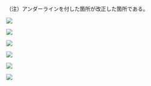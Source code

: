 （注）アンダーラインを付した箇所が改正した箇所である。

![](https://www.nta.go.jp/tmp/f865721a-87fc-4b99-99bf-2cf685555bc8/images/d4e62838a06b82fe835f6669442467f674610b623801097c6bb1760d0ce7e6a7.jpg)

![](https://www.nta.go.jp/tmp/f865721a-87fc-4b99-99bf-2cf685555bc8/images/6d76ac151d4aba8c1c76aecdf98a59e7ebe287e038787c2fb58ff0e104f34136.jpg)

![](https://www.nta.go.jp/tmp/f865721a-87fc-4b99-99bf-2cf685555bc8/images/6ee1ce7f427c60ad12048f0c286ca9c40d9a702f58c84de07432f12f4eaf38e4.jpg)

![](https://www.nta.go.jp/tmp/f865721a-87fc-4b99-99bf-2cf685555bc8/images/f2a054448428e9b8b3934c0de51d0c3774e485e3c37140fca687f619b5a702f2.jpg)

![](https://www.nta.go.jp/tmp/f865721a-87fc-4b99-99bf-2cf685555bc8/images/28c75da860b1c71d2c35617b73cd532bbdf1aaa65c8ef2e0a777439bf830ea5a.jpg)

![](https://www.nta.go.jp/tmp/f865721a-87fc-4b99-99bf-2cf685555bc8/images/11ac92b094210737c28471e48f9219ad697cfba78bafc9ff0e2323b455a724c2.jpg)